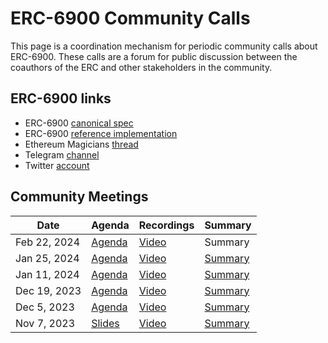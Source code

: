 # ERC-6900 Community Calls

This page is a coordination mechanism for periodic community calls about ERC-6900. These calls are a forum for public discussion between the coauthors of the ERC and other stakeholders in the community.

## ERC-6900 links

- ERC-6900 [canonical spec](https://eips.ethereum.org/EIPS/eip-6900)
- ERC-6900 [reference implementation](https://github.com/erc6900/reference-implementation)
- Ethereum Magicians [thread](https://ethereum-magicians.org/t/erc-6900-modular-smart-contract-accounts-and-plugins/13885)
- Telegram [channel](https://t.me/+KfB9WuhKDgk5YzIx)
- Twitter [account](https://twitter.com/erc6900)

## Community Meetings

| Date  | Agenda | Recordings | Summary |
| --- | --- | --- | --- | 
| Feb 22, 2024 | [Agenda](https://github.com/erc6900/resources/issues/28#issue-2147352729)| [Video](https://alchemy.zoom.us/rec/play/uL9AHi6AEZdDOL77bs-h0) | Summary |
| Jan 25, 2024 | [Agenda](https://github.com/erc6900/resources/issues/26#issue-2092883155)| [Video](https://alchemy.zoom.us/rec/play/iFeSpnhQM0m2oc9vlIZq7o6qFrvwFzalJtwuOav5YQHPnrbvM0Px8UJfHGN-sXZ73nHm4iAE3RdtWXR7.Hg9WI26PP1-t2O2I) | [Summary](https://github.com/erc6900/resources/issues/26#issuecomment-1910783400) |
| Jan 11, 2024 | [Agenda](https://github.com/erc6900/resources/issues/23#issue-2060380506) | [Video](https://alchemy.zoom.us/rec/play/YwnoR07wKLHMF_LA8-16H-7g_1Cj1t1FLH9gURaY8baJc1Woev6r3NmkZBAA-XbZfHZFK7HfAXCAzZRe.GA2FTJqcq7rbgAc1?autoplay=true) | [Summary](https://github.com/erc6900/resources/issues/23#issuecomment-1888389367) | 
| Dec 19, 2023 | [Agenda](https://github.com/erc6900/resources/issues/19#issue-2038396083) | [Video](https://alchemy.zoom.us/rec/play/HbFYQb7U0REfp7-SSSzLCPdh0cmxGRJUQhqMnkKDt9yhTeJCahkadAmNqds_VmIzSnApkBEjz_yQvYtW.ukrJd-0FEXqjh1Yy) | [Summary](https://github.com/erc6900/resources/issues/19#issuecomment-1863321120) |
| Dec 5, 2023  | [Agenda](https://github.com/erc6900/resources/issues/3)  | [Video](https://alchemy.zoom.us/rec/play/nK3fBkTJKRlNmpK5ZgTa6QvWmOsj7QlYwDeCJcRA2aw7_ATedLOZ4UxGz5aDcLVQ0CSMD6vMevQPib2w.N-lCzE9QTJokhawZ)  | [Summary](https://github.com/erc6900/resources/issues/3#issuecomment-1843878570)  |
| Nov 7, 2023  | [Slides](https://docs.google.com/presentation/d/11PzDrBr-OhRk44rf4dzgFE87I9_3LDB8eTeAlLYR9ls/edit?usp=sharing)  |  [Video](https://alchemy.zoom.us/rec/play/dMm1g_IkDxmEt3SQ0j2euqpWSfA__42y8zl4_GlQdOX-HNdjvl1uoSiqDhM9bOuwEShwYRxxg17IEelQ.ue4rZXEICHlG89HG)| [Summary](https://docs.google.com/document/d/1EUsWw43hvQsqKH25s_HMA8BxzcVyySUadLO_JwwXd6M/edit?usp=sharing)  |
